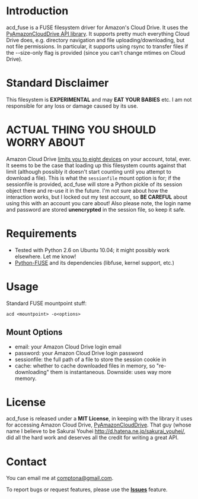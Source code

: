 Introduction
============
acd_fuse is a FUSE filesystem driver for Amazon's Cloud Drive. It uses the [PyAmazonCloudDrive API library](https://github.com/handyman5/pyamazonclouddrive-clone). It supports pretty much everything Cloud Drive does, e.g. directory navigation and file uploading/downloading, but not file permissions. In particular, it supports using rsync to transfer files if the --size-only flag is provided (since you can't change mtimes on Cloud Drive).

Standard Disclaimer
===================
This filesystem is **EXPERIMENTAL** and may **EAT YOUR BABIES** etc. I am not responsible for any loss or damage caused by its use.

ACTUAL THING YOU SHOULD WORRY ABOUT
===================================
Amazon Cloud Drive [limits you to eight devices](http://www.amazon.com/gp/help/customer/display.html/ref=hp_200143320_dlimits?nodeId=200656220#devicelimit) on your account, total, ever. It seems to be the case that loading up this filesystem counts against that limit (although possibly it doesn't start counting until you attempt to download a file). This is what the `sessionfile` mount option is for; if the sessionfile is provided, acd_fuse will store a Python pickle of its session object there and re-use it in the future. I'm not sure about how the interaction works, but I locked out my test account, so **BE CAREFUL** about using this with an account you care about! Also please note, the login name and password are stored **unencrypted** in the session file, so keep it safe.

Requirements
============
- Tested with Python 2.6 on Ubuntu 10.04; it might possibly work elsewhere. Let me know!
- [Python-FUSE](http://sourceforge.net/apps/mediawiki/fuse/index.php?title=FUSE_Python_tutorial) and its dependencies (libfuse, kernel support, etc.)

Usage
=====
Standard FUSE mountpoint stuff:

    acd <mountpoint> -o<options>

Mount Options
-------------
- email: your Amazon Cloud Drive login email
- password: your Amazon Cloud Drive login password
- sessionfile: the full path of a file to store the session cookie in
- cache: whether to cache downloaded files in memory, so "re-downloading" them is instantaneous. Downside: uses way more memory.

License
=======
acd_fuse is released under a **MIT License**, in keeping with the library it uses for accessing Amazon Cloud Drive, [PyAmazonCloudDrive](http://code.google.com/p/pyamazonclouddrive/). That guy (whose name I believe to be Sakurai Youhei <http://d.hatena.ne.jp/sakurai_youhei/>, did all the hard work and deserves all the credit for writing a great API.

Contact
=======
You can email me at comptona@gmail.com.

To report bugs or request features, please use the **[Issues](https://github.com/acd_fuse/poodledo/issues)** feature.